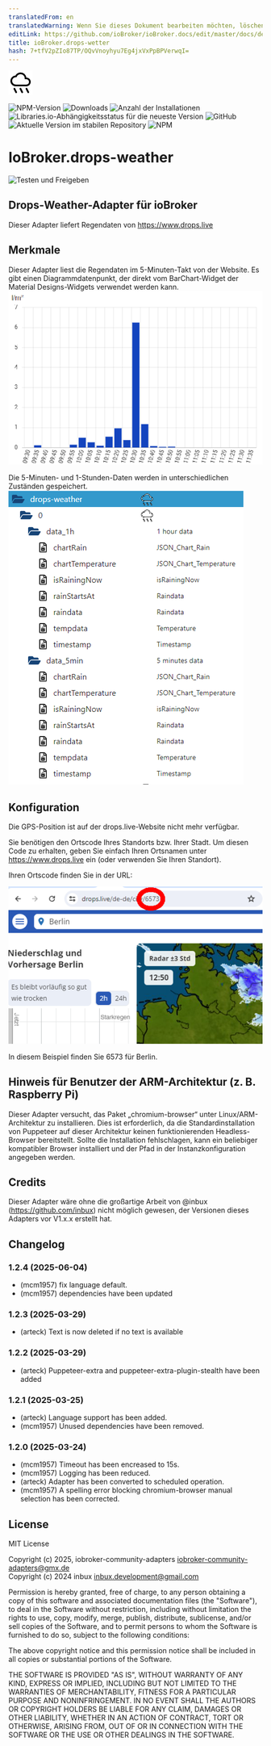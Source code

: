 ```yaml
---
translatedFrom: en
translatedWarning: Wenn Sie dieses Dokument bearbeiten möchten, löschen Sie bitte das Feld "translationsFrom". Andernfalls wird dieses Dokument automatisch erneut übersetzt
editLink: https://github.com/ioBroker/ioBroker.docs/edit/master/docs/de/adapterref/iobroker.drops-weather/README.md
title: ioBroker.drops-wetter
hash: 7+tfV2pZIo87TP/OQvVnoyhyu7Eg4jxVxPpBPVerwqI=
---
```

![Logo](../../../en/adapterref/iobroker.drops-weather/admin/drops-weather.png)

![NPM-Version](https://img.shields.io/npm/v/iobroker.drops-weather.svg)
![Downloads](https://img.shields.io/npm/dm/iobroker.drops-weather.svg)
![Anzahl der Installationen](https://iobroker.live/badges/drops-weather-installed.svg)
![Libraries.io-Abhängigkeitsstatus für die neueste Version](https://img.shields.io/librariesio/release/npm/iobroker.drops-weather?label=npm%20dependencies&style=flat-square)
![GitHub](https://img.shields.io/github/license/iobroker-community-adapters/iobroker.drops-weather?style=flat-square)
![Aktuelle Version im stabilen Repository](https://iobroker.live/badges/drops-weather-stable.svg)
![NPM](https://nodei.co/npm/iobroker.drops-weather.png?downloads=true)

# IoBroker.drops-weather
![Testen und Freigeben](https://github.com/iobroker-community-adapters/ioBroker.drops-weather/workflows/Test%20and%20Release/badge.svg)

## Drops-Weather-Adapter für ioBroker
Dieser Adapter liefert Regendaten von https://www.drops.live

## Merkmale
Dieser Adapter liest die Regendaten im 5-Minuten-Takt von der Website.
Es gibt einen Diagrammdatenpunkt, der direkt vom BarChart-Widget der Material Designs-Widgets verwendet werden kann.
![Logo](../../../en/adapterref/iobroker.drops-weather/img/ChartDrops2.png)

Die 5-Minuten- und 1-Stunden-Daten werden in unterschiedlichen Zuständen gespeichert.
![Logo](../../../en/adapterref/iobroker.drops-weather/img/statesDrops.png)

## Konfiguration
Die GPS-Position ist auf der drops.live-Website nicht mehr verfügbar.

Sie benötigen den Ortscode Ihres Standorts bzw. Ihrer Stadt. Um diesen Code zu erhalten, geben Sie einfach Ihren Ortsnamen unter https://www.drops.live ein (oder verwenden Sie Ihren Standort).

Ihren Ortscode finden Sie in der URL:

![Logo](../../../en/adapterref/iobroker.drops-weather/img/citycode.png)

In diesem Beispiel finden Sie 6573 für Berlin.

## Hinweis für Benutzer der ARM-Architektur (z. B. Raspberry Pi)
Dieser Adapter versucht, das Paket „chromium-browser“ unter Linux/ARM-Architektur zu installieren. Dies ist erforderlich, da die Standardinstallation von Puppeteer auf dieser Architektur keinen funktionierenden Headless-Browser bereitstellt. Sollte die Installation fehlschlagen, kann ein beliebiger kompatibler Browser installiert und der Pfad in der Instanzkonfiguration angegeben werden.

## Credits
Dieser Adapter wäre ohne die großartige Arbeit von @inbux (https://github.com/inbux) nicht möglich gewesen, der Versionen dieses Adapters vor V1.x.x erstellt hat.

## Changelog

<!--
	Placeholder for the next version (at the beginning of the line):
	### **WORK IN PROGRESS**
-->
### 1.2.4 (2025-06-04)
- (mcm1957) fix language default.
- (mcm1957) dependencies have been updated

### 1.2.3 (2025-03-29)
- (arteck) Text is now deleted if no text is available

### 1.2.2 (2025-03-29)
- (arteck) Puppeteer-extra and puppeteer-extra-plugin-stealth have been added

### 1.2.1 (2025-03-25)
- (arteck) Language support has been added.
- (mcm1957) Unused dependencies have been removed.

### 1.2.0 (2025-03-24)
- (mcm1957) Timeout has been encreased to 15s.
- (mcm1957) Logging has been reduced.
- (arteck) Adapter has been converted to scheduled operation. 
- (mcm1957) A spelling error blocking chromium-browser manual selection has been corrected.

## License

MIT License

Copyright (c) 2025, iobroker-community-adapters <iobroker-community-adapters@gmx.de>  
Copyright (c) 2024 inbux <inbux.development@gmail.com>

Permission is hereby granted, free of charge, to any person obtaining a copy
of this software and associated documentation files (the "Software"), to deal
in the Software without restriction, including without limitation the rights
to use, copy, modify, merge, publish, distribute, sublicense, and/or sell
copies of the Software, and to permit persons to whom the Software is
furnished to do so, subject to the following conditions:

The above copyright notice and this permission notice shall be included in all
copies or substantial portions of the Software.

THE SOFTWARE IS PROVIDED "AS IS", WITHOUT WARRANTY OF ANY KIND, EXPRESS OR
IMPLIED, INCLUDING BUT NOT LIMITED TO THE WARRANTIES OF MERCHANTABILITY,
FITNESS FOR A PARTICULAR PURPOSE AND NONINFRINGEMENT. IN NO EVENT SHALL THE
AUTHORS OR COPYRIGHT HOLDERS BE LIABLE FOR ANY CLAIM, DAMAGES OR OTHER
LIABILITY, WHETHER IN AN ACTION OF CONTRACT, TORT OR OTHERWISE, ARISING FROM,
OUT OF OR IN CONNECTION WITH THE SOFTWARE OR THE USE OR OTHER DEALINGS IN THE
SOFTWARE.